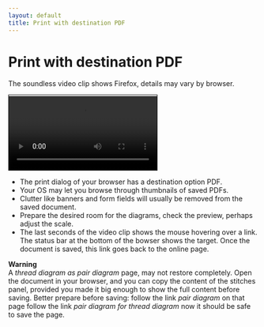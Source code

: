 ```yaml
---
layout: default
title: Print with destination PDF
---
```


Print with destination PDF
==========================

The soundless video clip shows Firefox, details may vary by browser.

<video controls style="border: 1px solid; padding-top: 2px;">
    <source src="print-as-pdf.mp4" type="video/mp4">
    Your browser does not support an inline <a href="print as pdf">video</a>.
</video>  

* The print dialog of your browser has a destination option PDF.
* Your OS may let you browse through thumbnails of saved PDFs.
* Clutter like banners and form fields will usually be removed from the saved document.
* Prepare the desired room for the diagrams, check the preview, perhaps adjust the scale.
* The last seconds of the video clip shows the mouse hovering over a link.
  The status bar at the bottom of the bowser shows the target.
  Once the document is saved, this link goes back to the online page.

**Warning**  
A _thread diagram as pair diagram_ page, may not restore completely.
Open the document in your browser, and you can copy the content of the stitches panel,
provided you made it big enough to show the full content before saving.
Better prepare before saving: follow the link  _pair diagram_ 
on that page follow the link _pair diagram for thread diagram_ 
now it should be safe to save the page.

